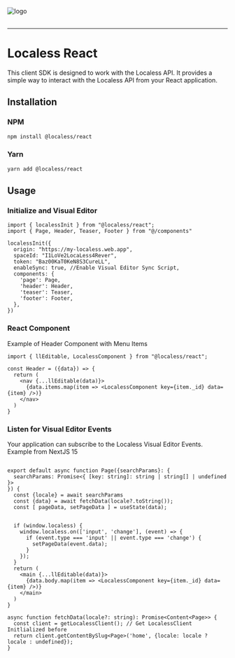 <br/>
<br/>
<img src="https://github.com/Lessify/localess/wiki/img/logo-adaptive.svg" alt="logo">
<br/>
<br/>

----

# Localess React

This client SDK is designed to work with the Localess API. It provides a simple way to interact with the Localess API from your React application.

## Installation

### NPM
````bash
npm install @localess/react
````

### Yarn
````bash
yarn add @localess/react
````

## Usage

### Initialize and Visual Editor
````tsx
import { localessInit } from "@localess/react";
import { Page, Header, Teaser, Footer } from "@/components"

localessInit({
  origin: "https://my-localess.web.app",
  spaceId: "I1LoVe2LocaLess4Rever",
  token: "Baz00KaT0KeN8S3CureLL",
  enableSync: true, //Enable Visual Editor Sync Script,
  components: {
    'page': Page,
    'header': Header,
    'teaser': Teaser,
    'footer': Footer,
  },
})
````

### React Component
Example of Header Component with Menu Items

````tsx
import { llEditable, LocalessComponent } from "@localess/react";

const Header = ({data}) => {
  return (
    <nav {...llEditable(data)}>
      {data.items.map(item => <LocalessComponent key={item._id} data={item} />)}
    </nav>
  )
}
````

### Listen for Visual Editor Events
Your application can subscribe to the Localess Visual Editor Events.
Example from NextJS 15

````tsx

export default async function Page({searchParams}: {
  searchParams: Promise<{ [key: string]: string | string[] | undefined }>
}) {
  const {locale} = await searchParams
  const {data} = await fetchData(locale?.toString());
  const [ pageData, setPageData ] = useState(data);
  
  
  if (window.localess) {
    window.localess.on(['input', 'change'], (event) => {
      if (event.type === 'input' || event.type === 'change') {
        setPageData(event.data);
      }
    });
  }
  return (
    <main {...llEditable(data)}>
      {data.body.map(item => <LocalessComponent key={item._id} data={item} />)}
    </main>
  )
}

async function fetchData(locale?: string): Promise<Content<Page>> {
  const client = getLocalessClient(); // Get LocalessClient Initlialized before
  return client.getContentBySlug<Page>('home', {locale: locale ? locale : undefined});
}
````
